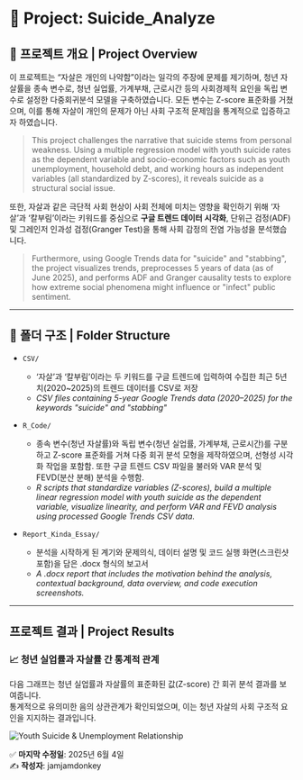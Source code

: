 # 📁 Project: Suicide_Analyze

## 🧠 프로젝트 개요 | Project Overview

이 프로젝트는 “자살은 개인의 나약함”이라는 일각의 주장에 문제를 제기하며, 청년 자살률을 종속 변수로, 청년 실업률, 가계부채, 근로시간 등의 사회경제적 요인을 독립 변수로 설정한 다중회귀분석 모델을 구축하였습니다. 모든 변수는 Z-score 표준화를 거쳤으며, 이를 통해 자살이 개인의 문제가 아닌 사회 구조적 문제임을 통계적으로 입증하고자 하였습니다.

> This project challenges the narrative that suicide stems from personal weakness. Using a multiple regression model with youth suicide rates as the dependent variable and socio-economic factors such as youth unemployment, household debt, and working hours as independent variables (all standardized by Z-scores), it reveals suicide as a structural social issue.

또한, 자살과 같은 극단적 사회 현상이 사회 전체에 미치는 영향을 확인하기 위해 ‘자살’과 ‘칼부림’이라는 키워드를 중심으로 **구글 트렌드 데이터 시각화**, 단위근 검정(ADF) 및 그레인저 인과성 검정(Granger Test)을 통해 사회 감정의 전염 가능성을 분석했습니다.

> Furthermore, using Google Trends data for "suicide" and "stabbing", the project visualizes trends, preprocesses 5 years of data (as of June 2025), and performs ADF and Granger causality tests to explore how extreme social phenomena might influence or "infect" public sentiment.

---

## 📂 폴더 구조 | Folder Structure

- `CSV/`  
  - ‘자살’과 ‘칼부림’이라는 두 키워드를 구글 트렌드에 입력하여 수집한 최근 5년치(2020~2025)의 트렌드 데이터를 CSV로 저장  
  - _CSV files containing 5-year Google Trends data (2020–2025) for the keywords "suicide" and "stabbing"_

- `R_Code/`  
  - 종속 변수(청년 자살률)와 독립 변수(청년 실업률, 가계부채, 근로시간)를 구분하고 Z-score 표준화를 거쳐 다중 회귀 분석 모형을 제작하였으며, 선형성 시각화 작업을 포함함. 또한 구글 트렌드 CSV 파일을 불러와 VAR 분석 및 FEVD(분산 분해) 분석을 수행함.  
  - _R scripts that standardize variables (Z-scores), build a multiple linear regression model with youth suicide as the dependent variable, visualize linearity, and perform VAR and FEVD analysis using processed Google Trends CSV data._

- `Report_Kinda_Essay/`  
  - 분석을 시작하게 된 계기와 문제의식, 데이터 설명 및 코드 실행 화면(스크린샷 포함)을 담은 .docx 형식의 보고서  
  - _A .docx report that includes the motivation behind the analysis, contextual background, data overview, and code execution screenshots._
---

## 프로젝트 결과 | Project Results

### 📈 청년 실업률과 자살률 간 통계적 관계

다음 그래프는 청년 실업률과 자살률의 표준화된 값(Z-score) 간 회귀 분석 결과를 보여줍니다.  
통계적으로 유의미한 음의 상관관계가 확인되었으며, 이는 청년 자살의 사회 구조적 요인을 지지하는 결과입니다.

![Youth Suicide & Unemployment Relationship](C:/Users/JAMJAM\RData_Science_Projects/RData_Science_Projects/Suicide_Analyze/R_Code/images/Z_Score_Graph.png)

✅ **마지막 수정일**: 2025년 6월 4일  
✍️ **작성자**: jamjamdonkey
